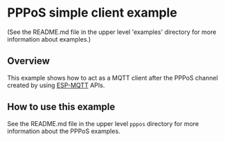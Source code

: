 # PPPoS simple client example

(See the README.md file in the upper level 'examples' directory for more information about examples.)

## Overview
This example shows how to act as a MQTT client after the PPPoS channel created by using [ESP-MQTT](https://docs.espressif.com/projects/esp-idf/en/latest/api-reference/protocols/mqtt.html) APIs.

## How to use this example

See the README.md file in the upper level `pppos` directory for more information about the PPPoS examples.
